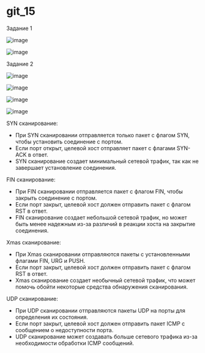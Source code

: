 # git_15
Задание 1

![image](https://github.com/user-attachments/assets/53fdcb86-9e64-485a-988a-3372f0394c80)

![image](https://www.exploit-db.com/exploits/49757)

Задание 2

![image](https://github.com/user-attachments/assets/6389a3da-a62b-49f2-99ad-cf0d16c1cc43)

![image](https://github.com/user-attachments/assets/d26d8317-fbe6-4766-bd31-fd8bf3c608dd)

![image](https://github.com/user-attachments/assets/ef6c3cee-59d2-4316-bfbd-7d680162ce1e)

![image](https://github.com/user-attachments/assets/a5b9937e-097d-4f59-84c5-d1797ce6f1d0)


SYN сканирование:
- При SYN сканировании отправляется только пакет с флагом SYN, чтобы установить соединение с портом.
- Если порт открыт, целевой хост отправляет пакет с флагами SYN-ACK в ответ.
- SYN сканирование создает минимальный сетевой трафик, так как не завершает установление соединения.

FIN сканирование:
- При FIN сканировании отправляется пакет с флагом FIN, чтобы закрыть соединение с портом.
- Если порт закрыт, целевой хост должен отправить пакет с флагом RST в ответ.
- FIN сканирование создает небольшой сетевой трафик, но может быть менее надежным из-за различий в реакции хоста на закрытие соединения.

Xmas сканирование:
- При Xmas сканировании отправляются пакеты с установленными флагами FIN, URG и PUSH.
- Если порт закрыт, целевой хост должен отправить пакет с флагом RST в ответ.
- Xmas сканирование создает необычный сетевой трафик, что может помочь обойти некоторые средства обнаружения сканирования.

UDP сканирование:
- При UDP сканировании отправляются пакеты UDP на порты для определения их состояния.
- Если порт закрыт, целевой хост должен отправить пакет ICMP с сообщением о недоступности порта.
- UDP сканирование может создавать больше сетевого трафика из-за необходимости обработки ICMP сообщений.		

		
